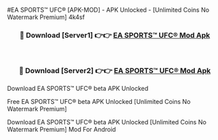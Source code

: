 #EA SPORTS™ UFC® [APK-MOD] - APK Unlocked - [Unlimited Coins No Watermark Premium] 4k4sf



<div align="center">

<h3>🔴 Download [Server1] 👉👉 <a href="https://momento.my/?title=EA_SPORTS™_UFC®">EA SPORTS™ UFC® Mod Apk</a></h3><br>

<h3>🔴 Download [Server2] 👉👉 <a href="https://momento.my/?title=EA_SPORTS™_UFC®">EA SPORTS™ UFC® Mod Apk</a></h3>
</div>



Download EA SPORTS™ UFC® beta APK Unlocked

Free EA SPORTS™ UFC® beta APK Unlocked [Unlimited Coins No Watermark Premium]

Download EA SPORTS™ UFC® beta APK Unlocked [Unlimited Coins No Watermark Premium] Mod For Android
